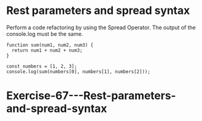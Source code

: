 # Rest parameters and spread syntax

Perform a code refactoring by using the Spread Operator. The output of the console.log must be the same.

```
function sum(num1, num2, num3) {
  return num1 + num2 + num3;
}

const numbers = [1, 2, 3];
console.log(sum(numbers[0], numbers[1], numbers[2]));
```
# Exercise-67---Rest-parameters-and-spread-syntax
